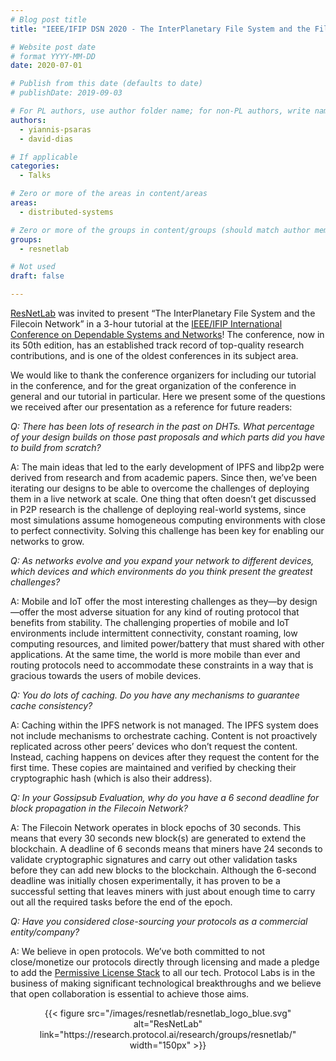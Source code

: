 ```yaml
---
# Blog post title
title: "IEEE/IFIP DSN 2020 - The InterPlanetary File System and the Filecoin Network"

# Website post date
# format YYYY-MM-DD
date: 2020-07-01

# Publish from this date (defaults to date)
# publishDate: 2019-09-03

# For PL authors, use author folder name; for non-PL authors, write name as in paper within ""
authors:
  - yiannis-psaras
  - david-dias

# If applicable
categories:
  - Talks

# Zero or more of the areas in content/areas
areas:
  - distributed-systems

# Zero or more of the groups in content/groups (should match author membership)
groups:
  - resnetlab

# Not used
draft: false

---
```


[ResNetLab](https://research.protocol.ai/research/groups/resnetlab/) was invited to present “The InterPlanetary File System and the Filecoin Network” in a 3-hour tutorial at the [IEEE/IFIP International Conference on Dependable Systems and Networks](https://dsn2020.webs.upv.es/)! The conference, now in its 50th edition, has an established track record of top-quality research contributions, and is one of the oldest conferences in its subject area.

We would like to thank the conference organizers for including our tutorial in the conference, and for the great organization of the conference in general and our tutorial in particular. Here we present some of the questions we received after our presentation as a reference for future readers:

*Q: There has been lots of research in the past on DHTs. What percentage of your design builds on those past proposals and which parts did you have to build from scratch?*

A: The main ideas that led to the early development of IPFS and libp2p were derived from research and from academic papers. Since then, we’ve been iterating our designs to be able to overcome the challenges of deploying them in a live network at scale. One thing that often doesn’t get discussed in P2P research is the challenge of deploying real-world systems, since most simulations assume homogeneous computing environments with close to perfect connectivity. Solving this challenge has been key for enabling our networks to grow.

*Q: As networks evolve and you expand your network to different devices, which devices and which environments do you think present the greatest challenges?*

A: Mobile and IoT offer the most interesting challenges as they—by design—offer the most adverse situation for any kind of routing protocol that benefits from stability. The challenging properties of mobile and IoT environments include intermittent connectivity, constant roaming, low computing resources, and limited power/battery that must shared with other applications. At the same time, the world is more mobile than ever and routing protocols need to accommodate these constraints in a way that is gracious towards the users of mobile devices.


*Q: You do lots of caching. Do you have any mechanisms to guarantee cache consistency?*

A: Caching within the IPFS network is not managed. The IPFS system does not include mechanisms to orchestrate caching. Content is not proactively replicated across other peers’ devices who don’t request the content. Instead, caching happens on devices after they request the content for the first time. These copies are maintained and verified by checking their cryptographic hash (which is also their address). 

*Q: In your Gossipsub Evaluation, why do you have a 6 second deadline for block propagation in the Filecoin Network?*

A: The Filecoin Network operates in block epochs of 30 seconds. This means that every 30 seconds new block(s) are generated to extend the blockchain. A deadline of 6 seconds means that miners have 24 seconds to validate cryptographic signatures and carry out other validation tasks before they can add new blocks to the blockchain. Although the 6-second deadline was initially chosen experimentally, it has proven to be a successful setting that leaves miners with just about enough time to carry out all the required tasks before the end of the epoch.

*Q: Have you considered close-sourcing your protocols as a commercial entity/company?*

A: We believe in open protocols. We’ve both committed to not close/monetize our protocols directly through licensing and made a pledge to add the [Permissive License Stack](https://protocol.ai/blog/announcing-the-permissive-license-stack/) to all our tech. Protocol Labs is in the business of making significant technological breakthroughs and we believe that open collaboration is essential to achieve those aims.

<center>{{< figure src="/images/resnetlab/resnetlab_logo_blue.svg" alt="ResNetLab" link="https://research.protocol.ai/research/groups/resnetlab/" width="150px" >}}</center>
